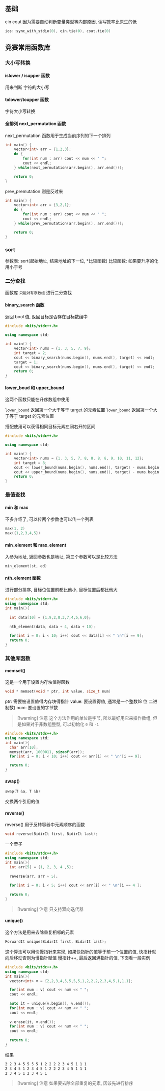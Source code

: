 ## 基础
cin cout 因为需要自动判断变量类型等内部原因, 读写效率比原生的低
```cpp
ios::sync_with_stdio(0), cin.tie(0), cout.tie(0)
```

## 竞赛常用函数库
### 大小写转换

#### islower / isupper 函数
用来判断 字符的大小写

#### tolower/toupper 函数
字符大小写转换

#### 全排列 next_permutation 函数
next_permutation 函数用于生成当前序列的下一个排列
```cpp
int main() {
    vector<int> arr = {1,2,3};
    do {
    	for(int num : arr) cout << num << " ";
    	cout << endl;
	} while(next_permutation(arr.begin(), arr.end()));

    return 0;
}
```
prev_premutation 则是反过来
```cpp
int main() {
    vector<int> arr = {3,2,1};
    do {
    	for(int num : arr) cout << num << " ";
    	cout << endl;
	} while(prev_permutation(arr.begin(), arr.end()));

    return 0;
}
```

### sort
参数表: sort(起始地址, 结束地址的下一位, \*比较函数)
比较函数: 如果要升序的化用小于号


### 二分查找
函数库 `只能对有序数组` 进行二分查找
#### binary_search 函数
返回 bool 值, 返回目标是否存在目标数组中
```cpp
#include <bits/stdc++.h>

using namespace std;

int main() {
	vector<int> nums = {1, 3, 5, 7, 9};
	int target = 2;
	cout << binary_search(nums.begin(), nums.end(), target) << endl; 
    target = 1;
	cout << binary_search(nums.begin(), nums.end(), target) << endl; 
    return 0;
}
```

#### lower_boud 和 upper_bound
这两个函数只能在升序数组中使用

`lower_bound` 返回第一个大于等于 target 的元素位置
`lower_bound` 返回第一个大于等于 target 的元素位置

搭配使用可以获得相同目标元素左闭右开的区间

```cpp
#include <bits/stdc++.h>

using namespace std;

int main() {
	vector<int> nums = {1, 3, 5, 7, 8, 8, 8, 8, 9, 10, 11, 12};
	int target = 8;
	cout << lower_bound(nums.begin(), nums.end(), target) - nums.begin() << endl;
	cout << upper_bound(nums.begin(), nums.end(), target) - nums.begin() << endl;
    return 0;
}

```

### 最值查找
#### min 和 max 
不多介绍了, 可以传两个参数也可以传一个列表
```cpp
max(1, 2)
max({1,2,3,4,5})
```

#### min_element 和 max_element
入参为地址, 返回参数也是地址, 第三个参数可以是比较方法
```cpp
min_element(st, ed)
```

#### nth_element 函数
进行部分排序, 目标位位置前都比他小, 目标位置后都比他大  
```cpp
#include <bits/stdc++.h>
using namespace std;
int main(){
  
  int data[10] = {1,9,2,8,3,7,4,5,6,0};
  
  nth_element(data, data + 4, data + 10);
  
  for(int i = 0; i < 10; i++) cout << data[i] << " \n"[i == 9];
  return 0;
}
```

### 其他库函数
#### memset()
这是一个用于设置内存块值得函数
```cpp
void * memset(void * ptr, int value, size_t num)
```
ptr: 需要被设置值得内存块得指针
value: 要设置得值, 通常是一个整数(8 位 二进制数)
num: 要设置的字节数

> [!warning] 注意
> 这个方法作用的单位是字节, 所以最好用它来操作数组, 但是如果对于非数组整型, 可以初始化 `0` 和 `-1`

```cpp
#include <bits/stdc++.h>
using namespace std;
int main(){
  char arr[10];
  memset(arr, 1000011, sizeof(arr));
  for(int i = 0; i < 10; i++) cout << arr[i] << " \n"[i == 9];

  return 0;
}
```

#### swap()
```cpp
swap(T &a, T &b) 
```
交换两个引用的值

#### reverse()
reverse() 用于反转容器中元素顺序的函数
```cpp
void reverse(BidirIt first, BidirIt last);
```

一个栗子
```cpp
#include <bits/stdc++.h>
using namespace std;
int main(){
  int arr[5] = {1, 2, 3, 4 ,5};
  
  reverse(arr, arr + 5);
  
  for(int i = 0; i < 5; i++) cout << arr[i] << " \n"[i == 4 ];
  
  return 0;
}
```


> [!warning] 注意
> 只支持双向迭代器


#### unique()
这个方法是用来去除重复相邻的元素
```cpp
ForwardIt unique(BidirIt first, BidirIt last);
```
这个算法可以用快慢指针来实现, 如果快指针的值等于前一个位置的值, 快指针就向后移动否则为慢指针赋值
慢指针++, 最后返回满指针的值, 下面看一段实例
```cpp
#include <bits/stdc++.h>
using namespace std;
int main(){
  vector<int> v = {2,2,3,4,5,5,5,5,1,2,2,2,2,3,4,5,1,1,1};

  for(int num : v) cout << num << " ";
  cout << endl;
  
  auto it = unique(v.begin(), v.end());
  for(int num : v) cout << num << " ";
  cout << endl;
  
  v.erase(it, v.end());
  for(int num : v) cout << num << " ";
  cout << endl;
  
  return 0;
}
```
结果
```bash
2 2 3 4 5 5 5 5 1 2 2 2 2 3 4 5 1 1 1
2 3 4 5 1 2 3 4 5 1 2 2 2 3 4 5 1 1 1
2 3 4 5 1 2 3 4 5 1
```

> [!warning] 注意
> 如果要去除全部重复的元素, 因该先进行排序


